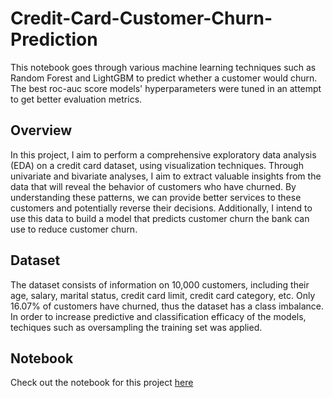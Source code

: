 # Credit-Card-Customer-Churn-Prediction
This notebook goes through various machine learning techniques such as Random Forest and LightGBM to predict whether a customer would churn. The best roc-auc score models' hyperparameters were tuned in an attempt to get better evaluation metrics.

## Overview

In this project, I aim to perform a comprehensive exploratory data analysis (EDA) on a credit card dataset, using visualization techniques. Through univariate and bivariate analyses, I aim to extract valuable insights from the data that will reveal the behavior of customers who have churned. By understanding these patterns, we can provide better services to these customers and potentially reverse their decisions. Additionally, I intend to use this data to build a model that predicts customer churn the bank can use to reduce customer churn.

## Dataset
The dataset consists of information on 10,000 customers, including their age, salary, marital status, credit card limit, credit card category, etc. Only 16.07% of customers have churned, thus the dataset has a class imbalance. In order to increase predictive and classification efficacy of the models, techiques such as oversampling the training set was applied.

## Notebook
Check out the notebook for this project [here](https://github.com/kornelski/pngquant)
